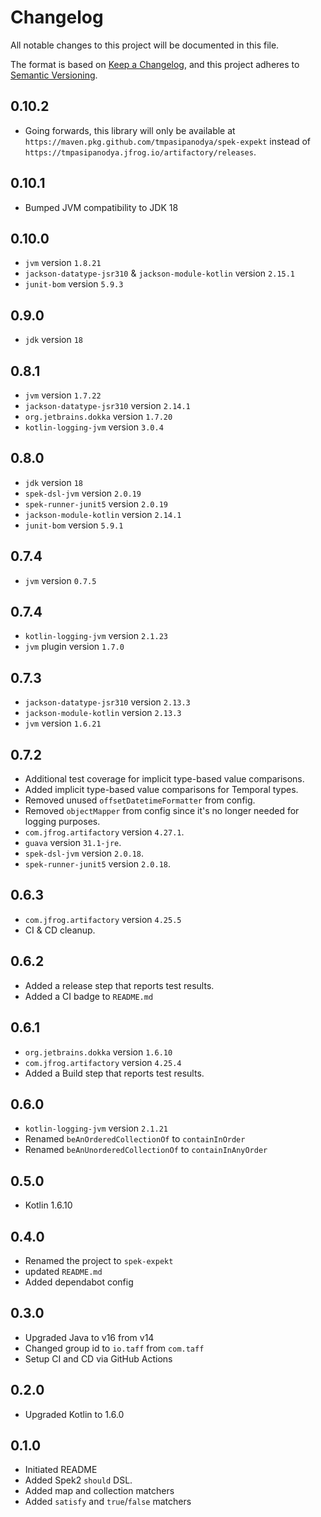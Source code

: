# Changelog

All notable changes to this project will be documented in this file.

The format is based on [Keep a Changelog](https://keepachangelog.com/en/1.0.0/),
and this project adheres to [Semantic Versioning](https://semver.org/spec/v2.0.0.html).

## 0.10.2

- Going forwards, this library will only be available at `https://maven.pkg.github.com/tmpasipanodya/spek-expekt`
  instead of `https://tmpasipanodya.jfrog.io/artifactory/releases`.

## 0.10.1

- Bumped JVM compatibility to JDK 18

## 0.10.0

- `jvm` version `1.8.21`
- `jackson-datatype-jsr310` & `jackson-module-kotlin` version `2.15.1`
- `junit-bom` version `5.9.3`

## 0.9.0

- `jdk` version `18`

## 0.8.1

- `jvm` version `1.7.22`
- `jackson-datatype-jsr310` version `2.14.1`
- `org.jetbrains.dokka` version `1.7.20`
- `kotlin-logging-jvm` version `3.0.4`

## 0.8.0

- `jdk` version `18`
- `spek-dsl-jvm` version `2.0.19`
- `spek-runner-junit5` version `2.0.19`
- `jackson-module-kotlin` version `2.14.1`
- `junit-bom` version `5.9.1`

## 0.7.4

- `jvm` version `0.7.5`

## 0.7.4

- `kotlin-logging-jvm` version `2.1.23`
- `jvm` plugin version `1.7.0`

## 0.7.3
- `jackson-datatype-jsr310` version `2.13.3`
- `jackson-module-kotlin` version `2.13.3`
- `jvm` version `1.6.21`

## 0.7.2
- Additional test coverage for implicit type-based value comparisons.
- Added implicit type-based value comparisons for Temporal types.
- Removed unused `offsetDatetimeFormatter` from config.
- Removed `objectMapper` from config since it's no longer needed for logging purposes.
- `com.jfrog.artifactory` version `4.27.1`.
- `guava` version `31.1-jre`.
-  `spek-dsl-jvm` version `2.0.18`.
- `spek-runner-junit5` version `2.0.18`.

## 0.6.3
- `com.jfrog.artifactory` version `4.25.5`
- CI & CD cleanup.

## 0.6.2
- Added a release step that reports test results.
- Added a CI badge to `README.md`

## 0.6.1
- `org.jetbrains.dokka` version `1.6.10`
- `com.jfrog.artifactory` version `4.25.4`
- Added a Build step that reports test results.

## 0.6.0
- `kotlin-logging-jvm` version `2.1.21`
- Renamed `beAnOrderedCollectionOf` to `containInOrder`
- Renamed `beAnUnorderedCollectionOf` to `containInAnyOrder`

## 0.5.0

- Kotlin 1.6.10

## 0.4.0

- Renamed the project to `spek-expekt`
- updated `README.md`
- Added dependabot config

## 0.3.0

- Upgraded Java to v16 from v14
- Changed group id to `io.taff` from `com.taff`
- Setup CI and CD via GitHub Actions

## 0.2.0

- Upgraded Kotlin to 1.6.0

## 0.1.0

- Initiated README
- Added Spek2 `should` DSL.
- Added map and collection matchers
- Added `satisfy` and `true`/`false` matchers


